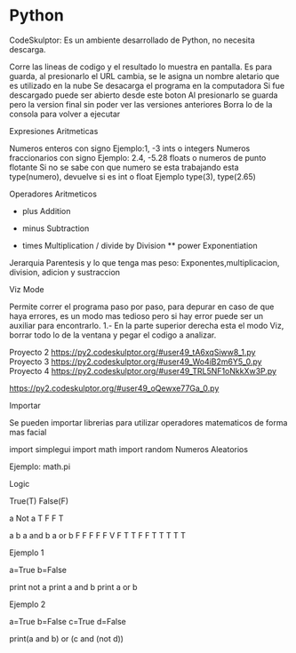 # Python

CodeSkulptor: Es un ambiente desarrollado de Python, no necesita descarga.

Corre las lineas de codigo y el resultado lo muestra en pantalla.
Es para guarda, al presionarlo el URL cambia, se le asigna un nombre aletario que es utilizado en la nube
Se desacarga el programa en la computadora
Si fue descargado puede ser abierto desde este boton
Al presionarlo se guarda pero la version final sin poder ver las versiones anteriores
Borra lo de la consola para volver a ejecutar

Expresiones Aritmeticas

Numeros enteros con signo Ejemplo:1, -3 ints o integers
Numeros fraccionarios con signo Ejemplo: 2.4, -5.28 floats o numeros de punto flotante 
Si no se sabe con que numero se esta trabajando esta type(numero), devuelve si es int o float Ejemplo type(3), type(2.65)

Operadores Aritmeticos 
+   plus Addition
-   minus Subtraction
*   times Multiplication
/   divide by Division
**  power Exponentiation


Jerarquia 
Parentesis y lo que tenga mas peso: Exponentes,multiplicacion, division, adicion y sustraccion
         

Viz Mode 

Permite correr el programa paso por paso, para depurar en caso de que haya errores, es un modo mas tedioso pero si hay error puede ser un auxiliar para encontrarlo.
1.- En la parte superior derecha esta el modo Viz, borrar todo lo de la ventana y pegar el codigo a analizar.
         

         
Proyecto 2
https://py2.codeskulptor.org/#user49_tA6xqSiww8_1.py
Proyecto 3
https://py2.codeskulptor.org/#user49_Wo4iB2m6Y5_0.py
Proyecto 4
https://py2.codeskulptor.org/#user49_TRL5NF1oNkkXw3P.py

https://py2.codeskulptor.org/#user49_oQewxe77Ga_0.py
       
Importar

Se pueden importar librerias para utilizar operadores matematicos de forma mas facial

import simplegui
import math
import random Numeros Aleatorios

Ejemplo: math.pi

Logic 

True(T)
False(F)

a  Not a
T  F
F  T

a  b   a and b    a or b
F  F      F          F
F  V      F          T
T  F      F          T
T  T      T          T

Ejemplo 1 

a=True
b=False

print not a
print a and b
print a or b


Ejemplo 2

a=True
b=False
c=True
d=False

print(a and b) or (c and (not d))



       


